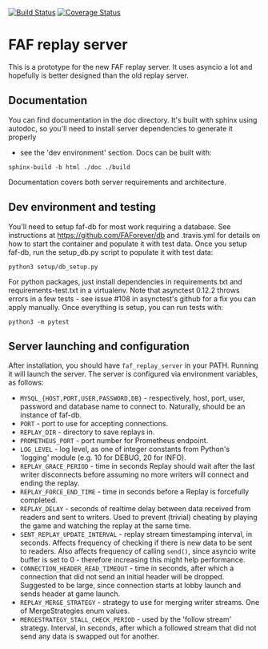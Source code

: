 [![Build Status](https://travis-ci.org/FAForever/faf-aio-replayserver.svg?branch=master)](https://travis-ci.org/FAForever/faf-aio-replayserver)
[![Coverage Status](https://coveralls.io/repos/github/FAForever/faf-aio-replayserver/badge.svg?branch=master)](https://coveralls.io/github/FAForever/faf-aio-replayserver?branch=master)

FAF replay server
=================

This is a prototype for the new FAF replay server. It uses asyncio a lot and
hopefully is better designed than the old replay server.

Documentation
-------------

You can find documentation in the doc directory. It's built with sphinx using
autodoc, so you'll need to install server dependencies to generate it properly
- see the 'dev environment' section. Docs can be built with:

`sphinx-build -b html ./doc ./build`

Documentation covers both server requirements and architecture.

Dev environment and testing
---------------------------

You'll need to setup faf-db for most work requiring a database. See
instructions at https://github.com/FAForever/db and .travis.yml for details on
how to start the container and populate it with test data. Once you setup
faf-db, run the setup\_db.py script to populate it with test data:

`python3 setup/db_setup.py`

For python packages, just install dependencies in requirements.txt and
requirements-test.txt in a virtualenv. Note that asynctest 0.12.2 throws errors
in a few tests - see issue #108 in asynctest's github for a fix you can apply
manually. Once everything is setup, you can run tests with:

`python3 -m pytest`

Server launching and configuration
----------------------------------

After installation, you should have `faf_replay_server` in your PATH. Running it
will launch the server. The server is configured via environment variables, as
follows:

- `MYSQL_{HOST,PORT,USER,PASSWORD,DB}` - respectively, host, port, user,
  password and database name to connect to. Naturally, should be an instance of
  faf-db.
- `PORT` - port to use for accepting connections.
- `REPLAY_DIR` - directory to save replays in.
- `PROMETHEUS_PORT` - port number for Prometheus endpoint.
- `LOG_LEVEL` - log level, as one of integer constants from Python's 'logging'
  module (e.g. 10 for DEBUG, 20 for INFO).
- `REPLAY_GRACE_PERIOD` - time in seconds Replay should wait after the last
  writer disconnects before assuming no more writers will connect and ending the
  replay.
- `REPLAY_FORCE_END_TIME` - time in seconds before a Replay is forcefully
  completed.
- `REPLAY_DELAY` - seconds of realtime delay between data received from readers
  and sent to writers. Used to prevent (trivial) cheating by playing the game
  and watching the replay at the same time.
- `SENT_REPLAY_UPDATE_INTERVAL` - replay stream timestamping interval, in
  seconds. Affects frequency of checking if there is new data to be sent to
  readers. Also affects frequency of calling `send()`, since asyncio write
  buffer is set to 0 - therefore increasing this might help performance.
- `CONNECTION_HEADER_READ_TIMEOUT` - time in seconds, after which a connection
  that did not send an initial header will be dropped. Suggested to be large,
  since connection starts at lobby launch and sends header at game launch.
- `REPLAY_MERGE_STRATEGY` - strategy to use for merging writer streams. One of
  MergeStrategies enum values.
- `MERGESTRATEGY_STALL_CHECK_PERIOD` - used by the 'follow stream' strategy.
  Interval, in seconds, after which a followed stream that did not send any data
  is swapped out for another.
